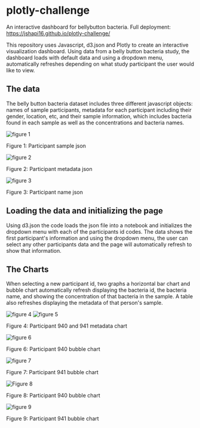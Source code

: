 # plotly-challenge
An interactive dashboard for bellybutton bacteria. Full deployment: https://jshapi16.github.io/plotly-challenge/


This repository uses Javascript, d3.json and Plotly to create an interactive visualization dashboard. Using data from a belly button bacteria study, the dashboard loads with default data and using a dropdown menu, automatically refreshes depending on what study participant the user would like to view.

## The data
The belly button bacteria dataset includes three different javascript objects: names of sample participants, metadata for each participant including their gender, location, etc, and their sample information, which includes bacteria found in each sample as well as the concentrations and bacteria names.

![figure 1](https://github.com/jshapi16/plotly-challenge/blob/main/Images/participant_sample_object.png?raw=true)

Figure 1: Participant sample json



![figure 2](https://github.com/jshapi16/plotly-challenge/blob/main/Images/Participant_metadata_object.png)

Figure 2: Participant metadata json



![figure 3](https://github.com/jshapi16/plotly-challenge/blob/main/Images/Participant_names_object.png)

Figure 3: Participant name json

## Loading the data and initializing the page 
Using d3.json the code loads the json file into a notebook and initializes the dropdown menu with each of the participants id codes. The data shows the first participant's information and using the dropdown menu, the user can select any other participants data and the page will automatically refresh to show that information.

## The Charts
When selecting a new participant id, two graphs a horizontal bar chart and bubble chart automatically refresh displaying the bacteria id, the bacteria name, and showing the concentration of that bacteria in the sample. A table also refreshes displaying the metadata of that person's sample. 

![figure 4](https://github.com/jshapi16/plotly-challenge/blob/main/Images/940_metadata.png?raw=true) ![figure 5](https://github.com/jshapi16/plotly-challenge/blob/main/Images/941_metadata.png?raw=true)

Figure 4: Participant 940 and 941 metadata chart

![figure 6](https://github.com/jshapi16/plotly-challenge/blob/main/Images/940_bubble_chart.png?raw=true)

Figure 6: Participant 940 bubble chart

![figure 7](https://github.com/jshapi16/plotly-challenge/blob/main/Images/941_bubble_chart.png?raw=true)

Figure 7: Participant 941 bubble chart

![Figure 8](https://github.com/jshapi16/plotly-challenge/blob/main/Images/940_bar_graph.png?raw=true) 

Figure 8: Participant 940 bubble chart

![figure 9](https://github.com/jshapi16/plotly-challenge/blob/main/Images/941_bar_graph.png?raw=true) 

Figure 9: Participant 941 bubble chart
